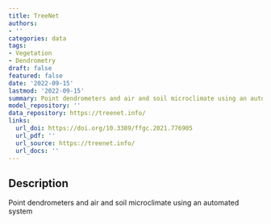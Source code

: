 ```yaml
---
title: TreeNet
authors:
- ''
categories: data
tags:
- Vegetation
- Dendrometry
draft: false
featured: false
date: '2022-09-15'
lastmod: '2022-09-15'
summary: Point dendrometers and air and soil microclimate using an automated system
model_repository: ''
data_repository: https://treenet.info/
links:
  url_doi: https://doi.org/10.3389/ffgc.2021.776905
  url_pdf: ''
  url_source: https://treenet.info/
  url_docs: ''
---
```


## Description

Point dendrometers and air and soil microclimate using an automated system


